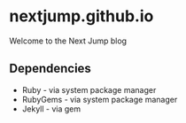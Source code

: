 nextjump.github.io
========================

Welcome to the Next Jump blog

## Dependencies

+ Ruby - via system package manager
+ RubyGems - via system package manager
+ Jekyll - via gem

